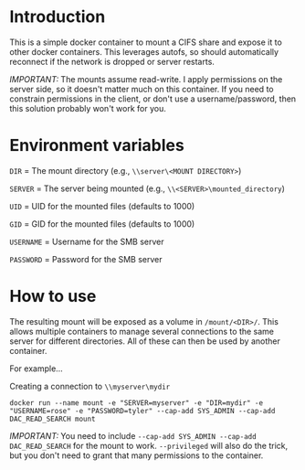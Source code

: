 # Introduction
This is a simple docker container to mount a CIFS share and expose it to other docker containers.  This leverages autofs, so should automatically reconnect if the network is dropped or server restarts.

*IMPORTANT:* The mounts assume read-write.  I apply permissions on the server side, so it doesn't matter much on this container.  If you need to constrain permissions in the client, or don't use a username/password, then this solution probably won't work for you.

# Environment variables

`DIR` = The mount directory (e.g., `\\server\<MOUNT DIRECTORY>`)

`SERVER` = The server being mounted (e.g., `\\<SERVER>\mounted_directory`)

`UID` = UID for the mounted files (defaults to 1000)

`GID` = GID for the mounted files (defaults to 1000)

`USERNAME` = Username for the SMB server

`PASSWORD` = Password for the SMB server


# How to use
The resulting mount will be exposed as a volume in `/mount/<DIR>/`.  This allows multiple containers to manage several connections to the same server for different directories.  All of these can then be used by another container.

For example...

Creating a connection to `\\myserver\mydir`

`docker run --name mount -e "SERVER=myserver" -e "DIR=mydir" -e "USERNAME=rose" -e "PASSWORD=tyler" --cap-add SYS_ADMIN --cap-add DAC_READ_SEARCH mount`

*IMPORTANT:* You need to include `--cap-add SYS_ADMIN --cap-add DAC_READ_SEARCH` for the mount to work.  `--privileged` will also do the trick, but you don't need to grant that many permissions to the container.
